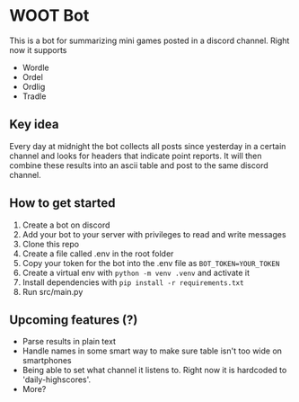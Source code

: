 # WOOT Bot
This is a bot for summarizing mini games posted in a discord channel. Right now it supports
* Wordle
* Ordel
* Ordlig
* Tradle

## Key idea
Every day at midnight the bot collects all posts since yesterday in a certain channel and looks for headers that indicate point reports. It will then combine these results into an ascii table and post to the same discord channel.

## How to get started
1. Create a bot on discord
2. Add your bot to your server with privileges to read and write messages
3. Clone this repo
4. Create a file called .env in the root folder
5. Copy your token for the bot into the .env file as `BOT_TOKEN=YOUR_TOKEN`
6. Create a virtual env with `python -m venv .venv` and activate it
7. Install dependencies with `pip install -r requirements.txt`
8. Run src/main.py

## Upcoming features (?)
* Parse results in plain text
* Handle names in some smart way to make sure table isn't too wide on smartphones
* Being able to set what channel it listens to. Right now it is hardcoded to 'daily-highscores'.
* More?